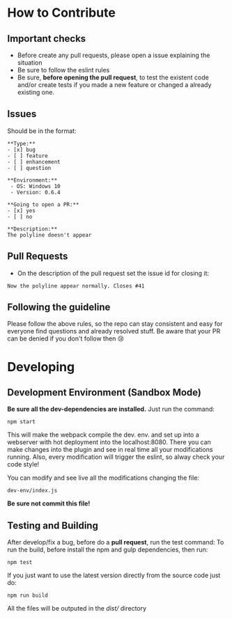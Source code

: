 # How to Contribute

## Important checks
- Before create any pull requests, please open a issue explaining the situation
- Be sure to follow the eslint rules
- Be sure, **before opening the pull request**, to test the existent code and/or create tests if you made a new feature or
changed a already existing one.

## Issues
Should be in the format:

```text
**Type:**
- [x] bug  
- [ ] feature
- [ ] enhancement
- [ ] question
 
**Environment:**
 - OS: Windows 10
 - Version: 0.6.4 
 
**Going to open a PR:**
- [x] yes
- [ ] no
 
**Description:**  
The polyline doesn't appear
```

## Pull Requests
- On the description of the pull request set the issue id for closing it:
```text
Now the polyline appear normally. Closes #41
```

## Following the guideline
Please follow the above rules, so the repo can stay consistent and easy for everyone find questions and
already resolved stuff. Be aware that your PR can be denied if you don't follow then :cry:

# Developing

## Development Environment (Sandbox Mode)
**Be sure all the dev-dependencies are installed.**
Just run the command:
```
npm start
```

This will make the webpack compile the dev. env. and set up into a
webserver with hot deployment into the localhost:8080. There you can make
changes into the plugin and see in real time all your modifications running.
Also, every modification will trigger the eslint, so alway check your code style!

You can modify and see live all the modifications changing the file:
```
dev-env/index.js
```
**Be sure not commit this file!**

## Testing and Building
After develop/fix a bug, before do a **pull request**, run the test command:
To run the build, before install the npm and gulp dependencies, then run:
```
npm test
```

If you just want to use the latest version directly from the source code just do:
```
npm run build
```
All the files will be outputed in the *dist/* directory
